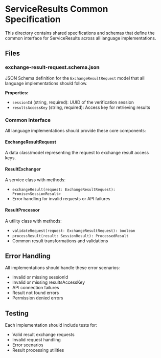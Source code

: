 # ServiceResults Common Specification

This directory contains shared specifications and schemas that define the common interface for ServiceResults across all language implementations.

## Files

### exchange-result-request.schema.json
JSON Schema definition for the `ExchangeResultRequest` model that all language implementations should follow.

**Properties:**
- `sessionId` (string, required): UUID of the verification session
- `resultsAccessKey` (string, required): Access key for retrieving results

### Common Interface

All language implementations should provide these core components:

#### ExchangeResultRequest
A data class/model representing the request to exchange result access keys.

#### ResultExchanger  
A service class with methods:
- `exchangeResult(request: ExchangeResultRequest): Promise<SessionResult>`
- Error handling for invalid requests or API failures

#### ResultProcessor
A utility class with methods:
- `validateRequest(request: ExchangeResultRequest): boolean`
- `processResult(result: SessionResult): ProcessedResult`
- Common result transformations and validations

## Error Handling

All implementations should handle these error scenarios:
- Invalid or missing sessionId
- Invalid or missing resultsAccessKey  
- API connection failures
- Result not found errors
- Permission denied errors

## Testing

Each implementation should include tests for:
- Valid result exchange requests
- Invalid request handling
- Error scenarios
- Result processing utilities